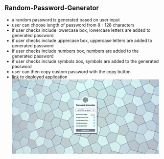 ## Random-Password-Generator
* a random password is generated based on user input
* user can choose length of password from 8 - 128 characters
* if user checks include lowercase box, lowercase letters are added to generated password
* if user checks include uppercase box, uppercase letters are added to generated password
* if user checks include numbers box, numbers are added to the generated password
* if user checks include symbols box, symbols are added to the generated password
* user can then copy custom password with the copy button
* [link](https://wattierdan.github.io/Random_Password_Generator/) to deployed application
![Webpage Screenshot](/assets/imgs/screencapture-wattierdan-github-io-Random-Password-Generator-2020-10-14-00_39_15.png)
